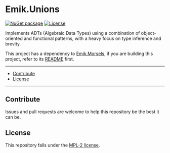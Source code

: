# Emik.Unions

[![NuGet package](https://img.shields.io/nuget/v/Emik.Unions.svg?logo=NuGet)](https://www.nuget.org/packages/Emik.Unions)
[![License](https://img.shields.io/github/license/Emik03/Emik.Unions.svg?style=flat)](https://github.com/Emik03/Emik.Unions/blob/main/LICENSE.md)

Implements ADTs (Algebraic Data Types) using a combination of object-oriented and functional patterns, with a heavy focus on type inference and brevity.

This project has a dependency to [Emik.Morsels](https://github.com/Emik03/Emik.Morsels), if you are building this project, refer to its [README](https://github.com/Emik03/Emik.Morsels/blob/main/README.md) first.

---

- [Contribute](#contribute)
- [License](#license)

---

## Contribute

Issues and pull requests are welcome to help this repository be the best it can be.

## License

This repository falls under the [MPL-2 license](https://www.mozilla.org/en-US/MPL/2.0/).
